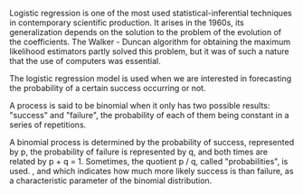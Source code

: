 Logistic regression is one of the most used statistical-inferential techniques in contemporary scientific production. It arises in the 1960s, its generalization depends on the solution to the problem of the evolution of the coefficients. The Walker - Duncan algorithm for obtaining the maximum likelihood estimators partly solved this problem, but it was of such a nature that the use of computers was essential.

The logistic regression model is used when we are interested in forecasting the probability of a certain success occurring or not.

A process is said to be binomial when it only has two possible results: "success" and "failure", the probability of each of them being constant in a series of repetitions.

A binomial process is determined by the probability of success, represented by p, the probability of failure is represented by q, and both times are related by p + q = 1. Sometimes, the quotient p / q, called "probabilities", is used. , and which indicates how much more likely success is than failure, as a characteristic parameter of the binomial distribution.
